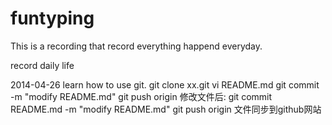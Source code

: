 funtyping
=========

This is a recording that record everything happend everyday.

record daily life

2014-04-26
    learn how to use git.
    git clone xx.git
    vi README.md
    git commit -m "modify README.md"
    git push origin
    修改文件后:
        git commit README.md -m "modify README.md"
        git push origin
        文件同步到github网站


